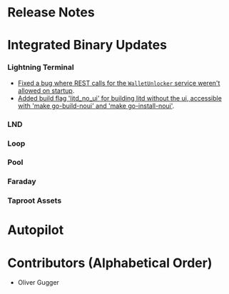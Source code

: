 # Release Notes

# Integrated Binary Updates

### Lightning Terminal

- [Fixed a bug where REST calls for the `WalletUnlocker` service weren't allowed
  on startup](https://github.com/vanditshah99/lightning-terminal/pull/806).
- [Added build flag 'litd_no_ui' for building litd without the ui, accessible 
with 'make go-build-noui' and 'make go-install-noui'](https://github.com/vanditshah99/lightning-terminal/pull/500).

### LND

### Loop

### Pool

### Faraday

### Taproot Assets

# Autopilot

# Contributors (Alphabetical Order)

* Oliver Gugger

